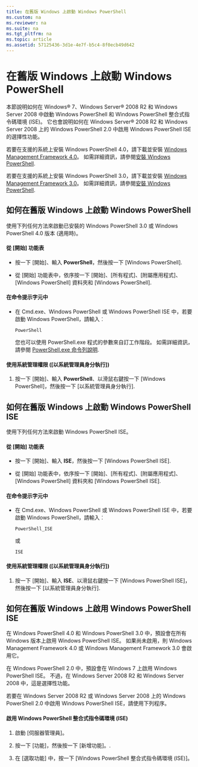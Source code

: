 ```yaml
---
title: 在舊版 Windows 上啟動 Windows PowerShell
ms.custom: na
ms.reviewer: na
ms.suite: na
ms.tgt_pltfrm: na
ms.topic: article
ms.assetid: 57125436-3d1e-4e7f-b5c4-8f0ecb49d642
---
```

# 在舊版 Windows 上啟動 Windows PowerShell
本節說明如何在 Windows® 7、Windows Server® 2008 R2 和 Windows Server 2008 中啟動 Windows PowerShell 和 Windows PowerShell 整合式指令碼環境 (ISE)。 它也會說明如何在 Windows Server® 2008 R2 和 Windows Server 2008 上的 Windows PowerShell 2.0 中啟用 Windows PowerShell ISE 的選擇性功能。

若要在支援的系統上安裝 Windows PowerShell 4.0，請下載並安裝 [Windows Management Framework 4.0](http://go.microsoft.com/fwlink/?LinkID=293881)。 如需詳細資訊，請參閱[安裝 Windows PowerShell](Installing-Windows-PowerShell.md).

若要在支援的系統上安裝 Windows PowerShell 3.0，請下載並安裝 [Windows Management Framework 3.0](http://go.microsoft.com/fwlink/?LinkID=240290)。 如需詳細資訊，請參閱[安裝 Windows PowerShell](Installing-Windows-PowerShell.md).

## 如何在舊版 Windows 上啟動 Windows PowerShell
使用下列任何方法來啟動已安裝的 Windows PowerShell 3.0 或 Windows PowerShell 4.0 版本 (適用時)。

#### 從 [開始] 功能表

-   按一下 [開始]、輸入 **PowerShell**，然後按一下 [Windows PowerShell].

-   從 [開始] 功能表中，依序按一下 [開始]、[所有程式]、[附屬應用程式]、[Windows PowerShell] 資料夾和 [Windows PowerShell].

#### 在命令提示字元中

-   在 Cmd.exe、Windows PowerShell 或 Windows PowerShell ISE 中，若要啟動 Windows PowerShell，請輸入︰

    ```
    PowerShell
    ```

    您也可以使用 PowerShell.exe 程式的參數來自訂工作階段。 如需詳細資訊，請參閱 [PowerShell.exe 命令列說明](../core-powershell/console/PowerShell.exe-Command-Line-Help.md).

#### 使用系統管理權限 ([以系統管理員身分執行])

1.  按一下 [開始]、輸入 **PowerShell**、以滑鼠右鍵按一下 [Windows PowerShell]，然後按一下 [以系統管理員身分執行].

## 如何在舊版 Windows 上啟動 Windows PowerShell ISE
使用下列任何方法來啟動 Windows PowerShell ISE。

#### 從 [開始] 功能表

-   按一下 [開始]、輸入 **ISE**，然後按一下 [Windows PowerShell ISE].

-   從 [開始] 功能表中，依序按一下 [開始]、[所有程式]、[附屬應用程式]、[Windows PowerShell] 資料夾和 [Windows PowerShell ISE].

#### 在命令提示字元中

-   在 Cmd.exe、Windows PowerShell 或 Windows PowerShell ISE 中，若要啟動 Windows PowerShell，請輸入︰

    ```
    PowerShell_ISE
    ```

    或

    ```
    ISE
    ```

#### 使用系統管理權限 ([以系統管理員身分執行])

1.  按一下 [開始]、輸入 **ISE**、以滑鼠右鍵按一下 [Windows PowerShell ISE]，然後按一下 [以系統管理員身分執行].

## 如何在舊版 Windows 上啟用 Windows PowerShell ISE
在 Windows PowerShell 4.0 和 Windows PowerShell 3.0 中，預設會在所有 Windows 版本上啟用 Windows PowerShell ISE。 如果尚未啟用，則 Windows Management Framework 4.0 或 Windows Management Framework 3.0 會啟用它。

在 Windows PowerShell 2.0 中，預設會在 Windows 7 上啟用 Windows PowerShell ISE。 不過，在 Windows Server 2008 R2 和 Windows Server 2008 中，這是選擇性功能。

若要在 Windows Server 2008 R2 或 Windows Server 2008 上的 Windows PowerShell 2.0 中啟用 Windows PowerShell ISE，請使用下列程序。

#### 啟用 Windows PowerShell 整合式指令碼環境 (ISE)

1.  啟動 [伺服器管理員]。

2.  按一下 [功能]，然後按一下 [新增功能]。.

3.  在 [選取功能] 中，按一下 [Windows PowerShell 整合式指令碼環境 (ISE)]。



<!--HONumber=May16_HO2-->


